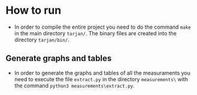 # How to run
- In order to compile the entire project you need to do the command `make` in the main directory `tarjan/`. The binary files are created into the directory `tarjan/bin/`. 

## Generate graphs and tables
- In order to generate the graphs and tables of all the measuraments you need to execute the file `extract.py` in the directory `measurements\` with the command `python3 measurements\extract.py`.
